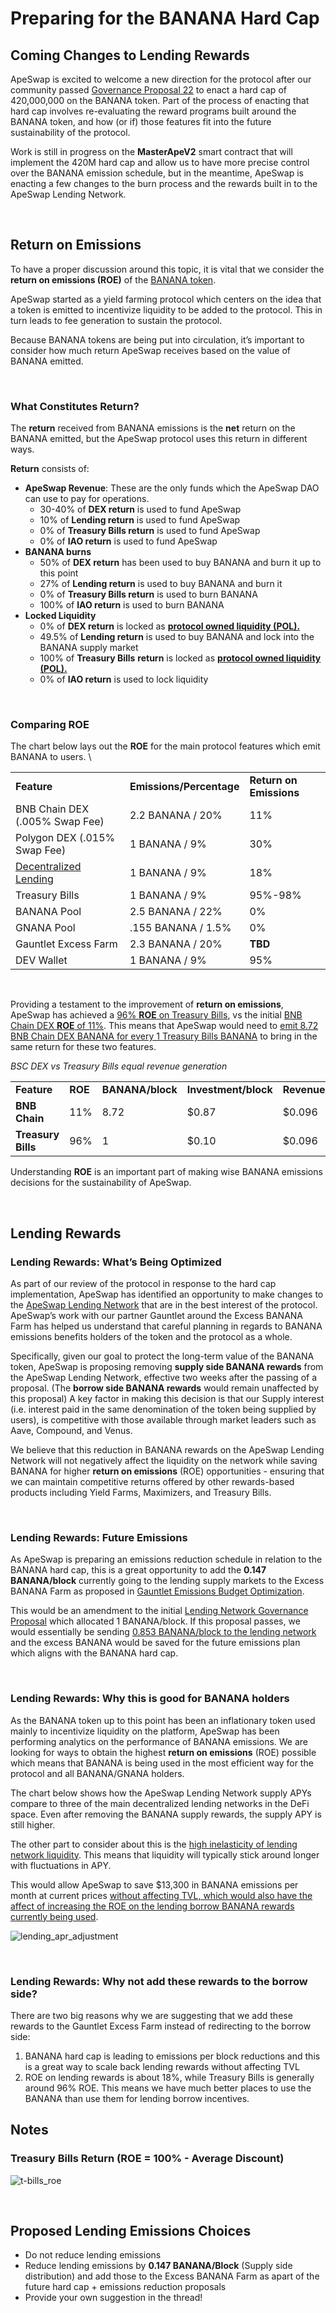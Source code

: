 # Preparing for the BANANA Hard Cap

## Coming Changes to Lending Rewards

ApeSwap is excited to welcome a new direction for the protocol after our community passed [Governance Proposal 22](https://vote.apeswap.finance/#/proposal/0x7c816da506f35d6932cf759faf81b221d566942d9472111fb795ab63150760a9) to enact a hard cap of 420,000,000 on the BANANA token. Part of the process of enacting that hard cap involves re-evaluating the reward programs built around the BANANA token, and how (or if) those features fit into the future sustainability of the protocol.

Work is still in progress on the **MasterApeV2** smart contract that will implement the 420M hard cap and allow us to have more precise control over the BANANA emission schedule, but in the meantime, ApeSwap is enacting a few changes to the burn process and the rewards built in to the ApeSwap Lending Network.

<br>


## Return on Emissions

To have a proper discussion around this topic, it is vital that we consider the **return on emissions (ROE)** of the [BANANA token](https://bscscan.com/token/0x603c7f932ED1fc6575303D8Fb018fDCBb0f39a95). 

ApeSwap started as a yield farming protocol which centers on the idea that a token is emitted to incentivize liquidity to be added to the protocol. This in turn leads to fee generation to sustain the protocol. 

Because BANANA tokens are being put into circulation, it’s important to consider how much return ApeSwap receives based on the value of BANANA emitted. 

<br>


### What Constitutes Return?

The **return** received from BANANA emissions is the **net** return on the BANANA emitted, but the ApeSwap protocol uses this return in different ways.

**Return** consists of:
* **ApeSwap Revenue**: These are the only funds which the ApeSwap DAO can use to pay for operations.
    * 30-40% of **DEX return** is used to fund ApeSwap
    * 10% of **Lending return** is used to fund ApeSwap
    * 0% of **Treasury Bills return** is used to fund ApeSwap
    * 0% of **IAO return** is used to fund ApeSwap
* **BANANA burns**
    * 50% of **DEX return** has been used to buy BANANA and burn it up to this point
    * 27% of **Lending return** is used to buy BANANA and burn it
    * 0% of **Treasury Bills return** is used to burn BANANA
    * 100% of **IAO return** is used to burn BANANA
* **Locked Liquidity**
    * 0% of **DEX return** is locked as **[protocol owned liquidity (POL).](https://apeswap.finance/protocol-dashboard)**
    * 49.5% of **Lending return** is used to buy BANANA and lock into the BANANA supply market
    * 100% of **Treasury Bills** **return** is locked as **[protocol owned liquidity (POL).](https://apeswap.finance/protocol-dashboard)**
    * 0% of **IAO return** is used to lock liquidity

<br>


### Comparing ROE

The chart below lays out the **ROE** for the main protocol features which emit BANANA to users.  \



<table>
  <tr>
   <td><strong>Feature</strong>
   </td>
   <td><strong>Emissions/Percentage</strong>
   </td>
   <td><strong>Return on Emissions</strong>
   </td>
  </tr>
  <tr>
   <td>BNB Chain DEX (.005% Swap Fee)
   </td>
   <td>2.2 BANANA / 20%
   </td>
   <td>11%
   </td>
  </tr>
  <tr>
   <td>Polygon DEX (.015% Swap Fee)
   </td>
   <td>1 BANANA / 9%
   </td>
   <td>30%
   </td>
  </tr>
  <tr>
   <td><a href="https://apeswap.gitbook.io/apeswap-finance/product-and-features/lend/banana-incentives">Decentralized Lending</a>
   </td>
   <td>1 BANANA / 9%
   </td>
   <td>18%
   </td>
  </tr>
  <tr>
   <td>Treasury Bills
   </td>
   <td>1 BANANA / 9%
   </td>
   <td>95%-98%
   </td>
  </tr>
  <tr>
   <td>BANANA Pool
   </td>
   <td>2.5 BANANA / 22%
   </td>
   <td>0% 
   </td>
  </tr>
  <tr>
   <td>GNANA Pool
   </td>
   <td>.155 BANANA / 1.5%
   </td>
   <td>0%
   </td>
  </tr>
  <tr>
   <td>Gauntlet Excess Farm
   </td>
   <td>2.3 BANANA / 20%
   </td>
   <td><strong>TBD</strong>
   </td>
  </tr>
  <tr>
   <td>DEV Wallet
   </td>
   <td>1 BANANA / 9%
   </td>
   <td>95%
   </td>
  </tr>
</table>

<br>


Providing a testament to the improvement of **return on emissions**, ApeSwap has achieved a <span style="text-decoration:underline;">96% **ROE** on Treasury Bills</span>, vs the initial <span style="text-decoration:underline;">BNB Chain DEX **ROE** of 11%</span>. This means that ApeSwap would need to <span style="text-decoration:underline;">emit 8.72 BNB Chain DEX BANANA for every 1 Treasury Bills BANANA</span> to bring in the same return for these two features.



_BSC DEX vs Treasury Bills equal revenue generation_


<table>
  <tr>
   <td><strong>Feature</strong>
   </td>
   <td><strong>ROE</strong>
   </td>
   <td><strong>BANANA/block</strong>
   </td>
   <td><strong>Investment/block</strong>
   </td>
   <td><strong>Revenue/block</strong>
   </td>
  </tr>
  <tr>
   <td><strong>BNB Chain</strong>
   </td>
   <td>11%
   </td>
   <td>8.72
   </td>
   <td>$0.87
   </td>
   <td>$0.096
   </td>
  </tr>
  <tr>
   <td><strong>Treasury Bills</strong>
   </td>
   <td>96%
   </td>
   <td>1
   </td>
   <td>$0.10
   </td>
   <td>$0.096
   </td>
  </tr>
</table>


Understanding **ROE** is an important part of making wise BANANA emissions decisions for the sustainability of ApeSwap.

<br>


## Lending Rewards


### Lending Rewards: What’s Being Optimized

As part of our review of the protocol in response to the hard cap implementation, ApeSwap has identified an opportunity to make changes to the [ApeSwap Lending Network](https://lending.apeswap.finance/) that are in the best interest of the protocol. ApeSwap’s work with our partner Gauntlet around the Excess BANANA Farm has helped us understand that careful planning in regards to BANANA emissions benefits holders of the token and the protocol as a whole.

Specifically, given our goal to protect the long-term value of the BANANA token, ApeSwap is proposing removing **supply side BANANA rewards** from the ApeSwap Lending Network, effective two weeks after the passing of a proposal. (The **borrow side BANANA rewards** would remain unaffected by this proposal) A key factor in making this decision is that our Supply interest (i.e. interest paid in the same denomination of the token being supplied by users), is competitive with those available through market leaders such as Aave, Compound, and Venus.

We believe that this reduction in BANANA rewards on the ApeSwap Lending Network will not negatively affect the liquidity on the network while saving BANANA for higher **return on emissions** (ROE) opportunities - ensuring that we can maintain competitive returns offered by other rewards-based products including Yield Farms, Maximizers, and Treasury Bills.

<br>


### Lending Rewards: Future Emissions

As ApeSwap is preparing an emissions reduction schedule in relation to the BANANA hard cap, this is a great opportunity to add the **0.147 BANANA/block** currently going to the lending supply markets to the Excess BANANA Farm as proposed in [Gauntlet Emissions Budget Optimization](https://vote.apeswap.finance/#/proposal/0x593856f27c8a39afbdbf6e3d1d76577415023279753dc6b1ef9c72690e6929c3). 

This would be an amendment to the initial [Lending Network Governance Proposal](https://vote.apeswap.finance/#/proposal/0x6a0f98bb9ba4c45a1b887a13a16dd9633b1043211384fcb80107967e6e56bd5b) which allocated 1 BANANA/block. If this proposal passes, we would essentially be sending <span style="text-decoration:underline;">0.853 BANANA/block to the lending network</span> and the excess BANANA would be saved for the future emissions plan which aligns with the BANANA hard cap.

<br>


### Lending Rewards: Why this is good for BANANA holders 

As the BANANA token up to this point has been an inflationary token used mainly to incentivize liquidity on the platform, ApeSwap has been performing analytics on the performance of BANANA emissions. We are looking for ways to obtain the highest **return on emissions** (ROE) possible which means that BANANA is being used in the most efficient way for the protocol and all BANANA/GNANA holders. 

The chart below shows how the ApeSwap Lending Network supply APYs compare to three of the main decentralized lending networks in the DeFi space. Even after removing the BANANA supply rewards, the supply APY is still higher. 

The other part to consider about this is the <span style="text-decoration:underline;">high inelasticity of lending network liquidity</span>. This means that liquidity will typically stick around longer with fluctuations in APY. 

This would allow ApeSwap to save $13,300 in BANANA emissions per month at current prices <span style="text-decoration:underline;">without affecting TVL, which would also have the affect of increasing the ROE on the lending borrow BANANA rewards currently being used</span>.


![lending_apr_adjustment](../../media/2022.09.27-lending-apr-adjustment.png "lending_apr_adjustment")

<br>


### Lending Rewards: Why not add these rewards to the borrow side?

There are two big reasons why we are suggesting that we add these rewards to the Gauntlet Excess Farm instead of redirecting to the borrow side: 
1. BANANA hard cap is leading to emissions per block reductions and this is a great way to scale back lending rewards without affecting TVL
2. ROE on lending rewards is about 18%, while Treasury Bills is generally around 96% ROE. This means we have much better places to use the BANANA than use them for lending borrow incentives. 


## Notes


### Treasury Bills Return (ROE = 100% - Average Discount)
![t-bills_roe](../../media/2022.09.27-tbills-roe.png "t-bills roe")

<br>

## Proposed Lending Emissions Choices



* Do not reduce lending emissions
* Reduce lending emissions by **0.147 BANANA/Block** (Supply side distribution) and add those to the Excess BANANA Farm as apart of the future hard cap + emissions reduction proposals
* Provide your own suggestion in the thread!

